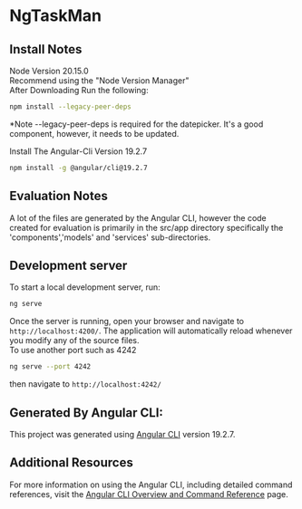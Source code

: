 # NgTaskMan

## Install Notes
Node Version 20.15.0 \
Recommend using the "Node Version Manager" \
After Downloading Run the following:
```bash
npm install --legacy-peer-deps
```
*Note --legacy-peer-deps is required for the datepicker. It's a good component, however, it needs to be updated. 

Install The Angular-Cli Version 19.2.7
```bash
npm install -g @angular/cli@19.2.7
```

## Evaluation Notes
A lot of the files are generated by the Angular CLI, however the code created for evaluation is primarily in the src/app directory specifically the 'components','models' and 'services' sub-directories.

## Development server

To start a local development server, run:

```bash
ng serve
```
Once the server is running, open your browser and navigate to `http://localhost:4200/`. The application will automatically reload whenever you modify any of the source files. \
To use another port such as 4242

```bash
ng serve --port 4242
```
then navigate to `http://localhost:4242/`

## Generated By Angular CLI:

This project was generated using [Angular CLI](https://github.com/angular/angular-cli) version 19.2.7.

## Additional Resources

For more information on using the Angular CLI, including detailed command references, visit the [Angular CLI Overview and Command Reference](https://angular.dev/tools/cli) page.

